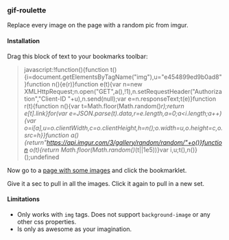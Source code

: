 ### gif-roulette

Replace every image on the page with a random pic from imgur.

#### Installation

Drag this block of text to your bookmarks toolbar:

> javascript:!function(){function t(){i=document.getElementsByTagName("img"),u="e454899ed9b0ad8"}function n(){e(r)}function e(t){var n=new XMLHttpRequest;n.open("GET",a(),!1),n.setRequestHeader("Authorization","Client-ID "+u),n.send(null);var e=n.responseText;t(e)}function r(t){function n(){var t=Math.floor(Math.random()*r);return e[t].link}for(var e=JSON.parse(t).data,r=e.length,a=0;a<i.length;a++){var o=i[a],u=o.clientWidth,c=o.clientHeight,h=n();o.width=u,o.height=c,o.src=h}}function a(){return"https://api.imgur.com/3/gallery/random/random/"+o()}function o(t){return Math.floor(Math.random()*(t||1e5))}var i,u;t(),n()}();undefined

Now go to a [page with some images](http://www.google.com/images?q=mola+mola) and click the bookmarklet.

Give it a sec to pull in all the images. Click it again to pull in a new set.

#### Limitations

- Only works with `img` tags. Does not support `background-image` or any other css properties.
- Is only as awesome as your imagination.
